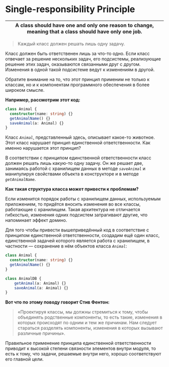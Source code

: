 # Single-responsibility Principle


A class should have one and only one reason to change, meaning that a class should have only one job. |
----------------------------------------------------------------------------------------------------- |

> Каждый класс должен решать лишь одну задачу.

Класс должен быть ответственен лишь за что-то одно. Если класс отвечает за решение нескольких задач, его подсистемы, 
реализующие решение этих задач, оказываются связанными друг с другом. Изменения в одной такой подсистеме ведут к 
изменениям в другой.

Обратите внимание на то, что этот принцип применим не только к классам, но и к компонентам программного обеспечения в 
более широком смысле.

**Например, рассмотрим этот код:**

```typescript
class Animal {
  constructor(name: string) {}
  getAnimalName() {}
  saveAnimal(a: Animal) {}
}
```

Класс *`Animal`*, представленный здесь, описывает какое-то животное. Этот класс нарушает принцип единственной 
ответственности. Как именно нарушается этот принцип?

В соответствии с принципом единственной ответственности класс должен решать лишь какую-то одну задачу. Он же решает 
две, занимаясь работой с хранилищем данных в методе *`saveAnimal`* и манипулируя свойствами объекта в конструкторе и в 
методе *`getAnimalName`*.

**Как такая структура класса может привести к проблемам?**

Если изменится порядок работы с хранилищем данных, используемым приложением, то придётся вносить изменения во все 
классы, работающие с хранилищем. Такая архитектура не отличается гибкостью, изменения одних подсистем затрагивают 
другие, что напоминает эффект домино.

Для того чтобы привести вышеприведённый код в соответствие с принципом единственной ответственности, создадим ещё один 
класс, единственной задачей которого является работа с хранилищем, в частности — сохранение в нём объектов класса 
*`Animal`*:

```typescript
class Animal {
  constructor(name: string) {}
  getAnimalName() {}
}

class AnimalDB {
    getAnimal(a: Animal) {}
    saveAnimal(a: Animal) {}
}
```

**Вот что по этому поводу говорит Стив Фентон:**

> «Проектируя классы, мы должны стремиться к тому, чтобы объединять родственные компоненты, то есть такие, изменения в 
> которых происходят по одним и тем же причинам. Нам следует стараться разделять компоненты, изменения в которых 
> вызывают различные причины».

Правильное применение принципа единственной ответственности приводит к высокой степени связности элементов внутри 
модуля, то есть к тому, что задачи, решаемые внутри него, хорошо соответствуют его главной цели.
